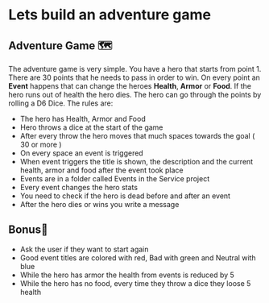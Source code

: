 # Lets build an adventure game
## Adventure Game 🗺
The adventure game is very simple. You have a hero that starts from point 1. There are 30 points that he needs to pass in order to win. On every point an **Event** happens that can change the heroes **Health**, **Armor** or **Food**. If the hero runs out of health the hero dies. The hero can go through the points by rolling a D6 Dice. The rules are:
* The hero has Health, Armor and Food
* Hero throws a dice at the start of the game
* After every throw the hero moves that much spaces towards the goal ( 30 or more )
* On every space an event is triggered 
* When event triggers the title is shown, the description and the current health, armor and food after the event took place
* Events are in a folder called Events in the Service project
* Every event changes the hero stats
* You need to check if the hero is dead before and after an event
* After the hero dies or wins you write a message

## Bonus🚩
* Ask the user if they want to start again
* Good event titles are colored with red, Bad with green and Neutral with blue
* While the hero has armor the health from events is reduced by 5
* While the hero has no food, every time they throw a dice they loose 5 health
